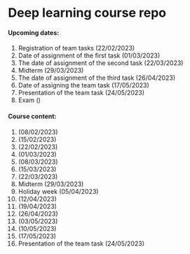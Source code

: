 # Deep learning course repo

#### Upcoming dates:
1. Registration of team tasks (22/02/2023)
2. Date of assignment of the first task (01/03/2023)
3. The date of assignment of the second task (22/03/2023)
4. Midterm (29/03/2023)
5. The date of assignment of the third task (26/04/2023)
6. Date of assigning the team task (17/05/2023)
7. Presentation of the team task (24/05/2023)
8. Exam ()

#### Course content:
1. (08/02/2023)
2. (15/02/2023)
3. (22/02/2023)
4. (01/03/2023)
5. (08/03/2023)
6. (15/03/2023)
7. (22/03/2023)
8. Midterm (29/03/2023)
9. Holiday week (05/04/2023)
10. (12/04/2023)
11. (19/04/2023)
12. (26/04/2023)
13. (03/05/2023)
14. (10/05/2023)
15. (17/05/2023)
16. Presentation of the team task (24/05/2023)
